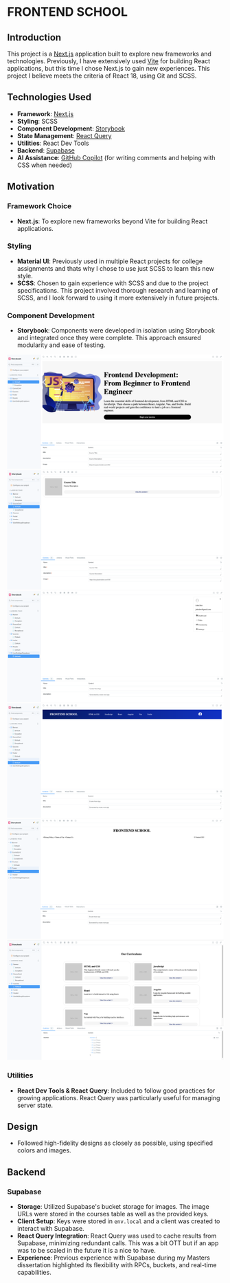 # FRONTEND SCHOOL

## Introduction

This project is a [Next.js](https://nextjs.org/) application built to explore new frameworks and technologies. Previously, I have extensively used [Vite](https://vitejs.dev/) for building React applications, but this time I chose Next.js to gain new experiences. This project I believe meets the criteria of React 18, using Git and SCSS.

## Technologies Used

- **Framework**: [Next.js](https://nextjs.org/) 
- **Styling**: SCSS
- **Component Development**: [Storybook](https://storybook.js.org/)
- **State Management**: [React Query](https://react-query.tanstack.com/)
- **Utilities**: React Dev Tools
- **Backend**: [Supabase](https://supabase.io/)
- **AI Assistance**: [GitHub Copilot](https://github.com/features/copilot) (for writing comments and helping with CSS when needed)

## Motivation

### Framework Choice
- **Next.js**: To explore new frameworks beyond Vite for building React applications.

### Styling
- **Material UI**: Previously used in multiple React projects for college assignments and thats why I chose to use just SCSS to learn this new style.
- **SCSS**: Chosen to gain experience with SCSS and due to the project specifications. This project involved thorough research and learning of SCSS, and I look forward to using it more extensively in future projects.

### Component Development
- **Storybook**: Components were developed in isolation using Storybook and integrated once they were complete. This approach ensured modularity and ease of testing.

![Storybook 1](./stb1.png)
![Storybook 2](./stb2.png)
![Storybook 3](./stb3.png)
![Storybook 4](./stb4.png)
![Storybook 5](./stb5.png)
![Storybook 6](./stb6.png)

### Utilities
- **React Dev Tools & React Query**: Included to follow good practices for growing applications. React Query was particularly useful for managing server state.

## Design
- Followed high-fidelity designs as closely as possible, using specified colors and images.

## Backend

### Supabase
- **Storage**: Utilized Supabase's bucket storage for images. The image URLs were stored in the courses table as well as the provided keys.
- **Client Setup**: Keys were stored in `env.local` and a client was created to interact with Supabase.
- **React Query Integration**: React Query was used to cache results from Supabase, minimizing redundant calls. This was a bit OTT but if an app was to be scaled in the future it is a nice to have.
- **Experience**: Previous experience with Supabase during my Masters dissertation highlighted its flexibility with RPCs, buckets, and real-time capabilities.

